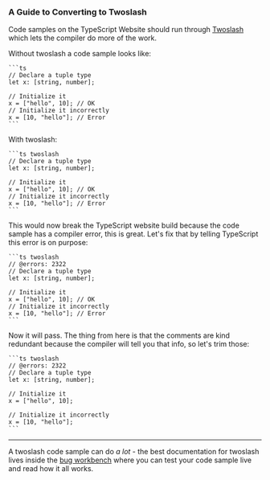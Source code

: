 ### A Guide to Converting to Twoslash

Code samples on the TypeScript Website should run through [Twoslash](https://github.com/microsoft/TypeScript-Website/tree/v2/packages/ts-twoslasher#typescript-twoslash) which lets the compiler do more of the work.

Without twoslash a code sample looks like:

````
```ts
// Declare a tuple type
let x: [string, number];

// Initialize it
x = ["hello", 10]; // OK
// Initialize it incorrectly
x = [10, "hello"]; // Error
```
````

With twoslash:

````
```ts twoslash
// Declare a tuple type
let x: [string, number];

// Initialize it
x = ["hello", 10]; // OK
// Initialize it incorrectly
x = [10, "hello"]; // Error
```
````

This would now break the TypeScript website build because the code sample has a compiler error, this is great. Let's fix that by telling TypeScript this error is on purpose:

````
```ts twoslash
// @errors: 2322
// Declare a tuple type
let x: [string, number];

// Initialize it
x = ["hello", 10]; // OK
// Initialize it incorrectly
x = [10, "hello"]; // Error
```
````

Now it will pass. The thing from here is that the comments are kind redundant because the compiler will tell you that info, so let's trim those:

````
```ts twoslash
// @errors: 2322
// Declare a tuple type
let x: [string, number];

// Initialize it
x = ["hello", 10];

// Initialize it incorrectly
x = [10, "hello"];
```
````

---

A twoslash code sample can do _a lot_ - the best documentation for twoslash lives inside the [bug workbench](https://www.staging-typescript.org/dev/bug-workbench) where you can test your code sample live and read how it all works.
